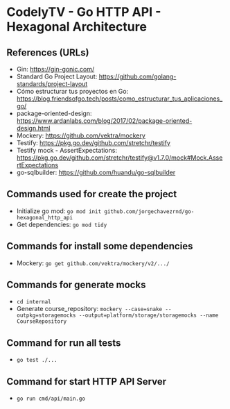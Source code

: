 # CodelyTV - Go HTTP API - Hexagonal Architecture

## References (URLs)
- Gin: https://gin-gonic.com/
- Standard Go Project Layout: https://github.com/golang-standards/project-layout
- Cómo estructurar tus proyectos en Go: https://blog.friendsofgo.tech/posts/como_estructurar_tus_aplicaciones_go/
- package-oriented-design: https://www.ardanlabs.com/blog/2017/02/package-oriented-design.html
- Mockery: https://github.com/vektra/mockery
- Testify: https://pkg.go.dev/github.com/stretchr/testify
- Testify mock - AssertExpectations: https://pkg.go.dev/github.com/stretchr/testify@v1.7.0/mock#Mock.AssertExpectations
- go-sqlbuilder: https://github.com/huandu/go-sqlbuilder

## Commands used for create the project
- Initialize go mod: `go mod init github.com/jorgechavezrnd/go-hexagonal_http_api`
- Get dependencies: `go mod tidy`

## Commands for install some dependencies
- Mockery: `go get github.com/vektra/mockery/v2/.../`

## Commands for generate mocks
- `cd internal`
- Generate course_repository: `mockery --case=snake --outpkg=storagemocks --output=platform/storage/storagemocks --name CourseRepository`

## Command for run all tests
- `go test ./...`

## Command for start HTTP API Server
- `go run cmd/api/main.go`
